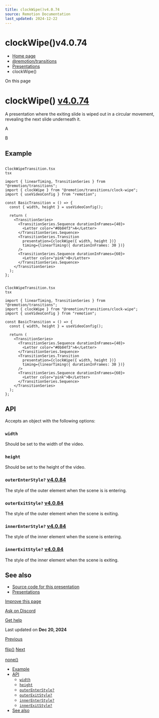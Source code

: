 ```yaml
---
title: clockWipe()v4.0.74
source: Remotion Documentation
last_updated: 2024-12-22
---
```


# clockWipe()v4.0.74

- [Home page](/)
- [@remotion/transitions](/docs/transitions/)
- [Presentations](/docs/transitions/presentations/)
- clockWipe()

On this page

# clockWipe() [v4.0.74](https://github.com/remotion-dev/remotion/releases/v4.0.74)

A presentation where the exiting slide is wiped out in a circular movement, revealing the next slide underneath it.

A

B

## Example [​](\#example "Direct link to Example")

```

ClockWipeTransition.tsx
tsx

import { linearTiming, TransitionSeries } from "@remotion/transitions";
import { clockWipe } from "@remotion/transitions/clock-wipe";
import { useVideoConfig } from "remotion";

const BasicTransition = () => {
  const { width, height } = useVideoConfig();

  return (
    <TransitionSeries>
      <TransitionSeries.Sequence durationInFrames={40}>
        <Letter color="#0b84f3">A</Letter>
      </TransitionSeries.Sequence>
      <TransitionSeries.Transition
        presentation={clockWipe({ width, height })}
        timing={linearTiming({ durationInFrames: 30 })}
      />
      <TransitionSeries.Sequence durationInFrames={60}>
        <Letter color="pink">B</Letter>
      </TransitionSeries.Sequence>
    </TransitionSeries>
  );
};
```

```

ClockWipeTransition.tsx
tsx

import { linearTiming, TransitionSeries } from "@remotion/transitions";
import { clockWipe } from "@remotion/transitions/clock-wipe";
import { useVideoConfig } from "remotion";

const BasicTransition = () => {
  const { width, height } = useVideoConfig();

  return (
    <TransitionSeries>
      <TransitionSeries.Sequence durationInFrames={40}>
        <Letter color="#0b84f3">A</Letter>
      </TransitionSeries.Sequence>
      <TransitionSeries.Transition
        presentation={clockWipe({ width, height })}
        timing={linearTiming({ durationInFrames: 30 })}
      />
      <TransitionSeries.Sequence durationInFrames={60}>
        <Letter color="pink">B</Letter>
      </TransitionSeries.Sequence>
    </TransitionSeries>
  );
};
```

## API [​](\#api "Direct link to API")

Accepts an object with the following options:

### `width` [​](\#width "Direct link to width")

Should be set to the width of the video.

### `height` [​](\#height "Direct link to height")

Should be set to the height of the video.

### `outerEnterStyle?` [v4.0.84](https://github.com/remotion-dev/remotion/releases/v4.0.84) [​](\#outerenterstyle "Direct link to outerenterstyle")

The style of the outer element when the scene is is entering.

### `outerExitStyle?` [v4.0.84](https://github.com/remotion-dev/remotion/releases/v4.0.84) [​](\#outerexitstyle "Direct link to outerexitstyle")

The style of the outer element when the scene is exiting.

### `innerEnterStyle?` [v4.0.84](https://github.com/remotion-dev/remotion/releases/v4.0.84) [​](\#innerenterstyle "Direct link to innerenterstyle")

The style of the inner element when the scene is entering.

### `innerExitStyle?` [v4.0.84](https://github.com/remotion-dev/remotion/releases/v4.0.84) [​](\#innerexitstyle "Direct link to innerexitstyle")

The style of the inner element when the scene is exiting.

## See also [​](\#see-also "Direct link to See also")

- [Source code for this presentation](https://github.com/remotion-dev/remotion/blob/main/packages/transitions/src/presentations/clock-wipe.tsx)
- [Presentations](/docs/transitions/presentations)

[Improve this page](https://github.com/remotion-dev/remotion/edit/main/packages/docs/docs/transitions/presentations/clock-wipe.mdx)

[Ask on Discord](https://remotion.dev/discord)

[Get help](/docs/get-help)

Last updated on **Dec 20, 2024**

[Previous\
\
flip()](/docs/transitions/presentations/flip) [Next\
\
none()](/docs/transitions/presentations/none)

- [Example](#example)
- [API](#api)
  - [`width`](#width)
  - [`height`](#height)
  - [`outerEnterStyle?`](#outerenterstyle)
  - [`outerExitStyle?`](#outerexitstyle)
  - [`innerEnterStyle?`](#innerenterstyle)
  - [`innerExitStyle?`](#innerexitstyle)
- [See also](#see-also)
